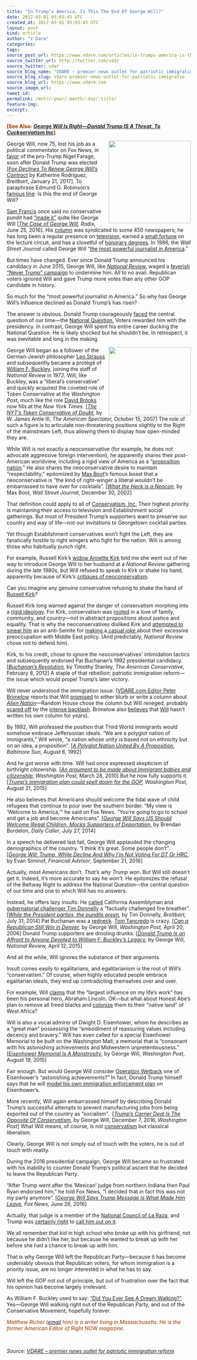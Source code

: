 ```yaml
---
title: "In Trump’s America, Is This The End Of George Will?"
date: 2017-03-01 03:03:43 UTC
created_at: 2017-03-01 03:03:43 UTC
layout: post
kind: article
author: "V Dare"
categories: 
tags: 
source_post_url: https://www.vdare.com/articles/in-trumps-america-is-this-the-end-of-george-will
source_twitter_url: http://twitter.com/vdar
source_twitter: vdar
source_blog_name: "VDARE – premier news outlet for patriotic immigration reform"
source_blog_slug: vdare-premier-news-outlet-for-patriotic-immigratio
source_blog_url: https://www.vdare.com
source_image_url: 
tweet_id:
permalink: /mntr/:year/:month/:day/:title/
feature-img: 
excerpt:
---
```

<div class="pf-content"><p><strong><span style="color: #993300;">[See Also:</span> <a href="http://www.vdare.com/articles/george-will-is-right-donald-trump-is-a-threat-to-cuckservatism-inc"><em>George Will Is Right—Donald Trump IS A Threat, To Cuckservatism Inc</em></a></strong><span style="color: #993300;"><strong>]</strong></span></p>
<p><img class="alignright wp-image-108184" title="" src="https://s3-us-west-2.amazonaws.com/vdare-live/wp-content/uploads/2017/02/28215724/chemo.jpg" width="225" align="right">George Will, now 75, lost his job as a political commentator on Fox News, in <a href="http://thehill.com/homenews/media/315273-fox-news-signs-nigel-farage-backer-of-trump-and-brexit">favor</a> of the pro-Trump Nigel Farage, soon after Donald Trump was elected [<a href="http://www.breitbart.com/big-journalism/2017/01/21/fox-news-declines-renew-george-wills-contract/"><em>Fox Declines To Renew George Will’s Contract</em></a> by Katherine Rodriguez, <em>Breitbart</em>, January 21, 2017]. To paraphrase Edmund G. Robinson’s <a href="https://en.wikipedia.org/wiki/Little_Caesar_(film)">famous line</a>: Is this the end of George Will?</p>
<p><a href="http://www.vdare.com/users/sam-francis">Sam Francis</a> once said no conservative pundit had <a href="http://www.radixjournal.com/journal/2016/6/25/the-case-of-george-will">“made it”</a> quite like George Will [<a href="http://www.radixjournal.com/journal/2016/6/25/the-case-of-george-will"><em>The Case of George Will</em></a><em>, Radix, </em>June 25, 2016]. His <a href="https://www.washingtonpost.com/people/george-f-will/?utm_term=.a1b953bd58ab">column</a> was syndicated to some 450 newspapers; he has long been a regular presence on <a href="http://insider.foxnews.com/tag/george-will">television</a>, earned a <a href="http://www.washingtonspeakers.com/speakers/speaker.cfm?SpeakerID=567">small fortune</a> on the lecture circuit, and has a closetful of <a href="https://en.wikipedia.org/wiki/George_Will">honorary degrees</a>. In 1986, the <em>Wall Street Journal </em>called George Will “<a href="https://news.google.com/newspapers?id=5KErAAAAIBAJ&amp;sjid=hPwFAAAAIBAJ&amp;pg=6848,9446339&amp;dq=most-powerful-journalist-in-america+george-will">the most powerful journalist in America</a>.”</p>
<p>But times have changed. Ever since Donald Trump announced his candidacy in June 2015, George Will, like <em><a href="http://www.vdare.com/articles/national-review-editors-vs-trump-forget-principle-think-careerism">National Review,</a></em> waged a <a href="http://www.vdare.com/articles/funny-thing-about-george-wills-obsessive-quest-to-smear-donald-trump-as-a-racist">feverish “Never Trump” campaign</a> to undermine him. All to no avail. Republican voters ignored Will and gave Trump more votes than any other GOP candidate in history.</p>
<p>So much for the “most powerful journalist in America.” So why has George Will’s influence declined as Donald Trump’s has risen?</p>
<p>The answer is obvious. Donald Trump courageously <a href="http://www.vdare.com/articles/trumps-one-chance-turn-presidential-election-into-referendum-on-national-question">faced</a> the central question of our time—the <a href="http://www.vdare.com/articles/derbs-canceled-williams-college-hate-address-national-question-race-ethnicity-and-identity-in-the-21st-century">National Question.</a> Voters rewarded him with the presidency. In contrast, George Will spent his entire career ducking the National Question. He is likely shocked but he shouldn’t be. In retrospect, it was inevitable and long in the making.</p>
<p><strong><img class="wp-image-108176 alignright" title="" src="https://s3-us-west-2.amazonaws.com/vdare-live/wp-content/uploads/2017/02/28213823/trumpttttt.jpg" width="225" height="186" align="right"></strong>George Will began as a follower of the German-Jewish philosopher <a href="http://www.vdare.com/articles/the-first-seriously-intelligent-movement-of-the-american-right-was-what">Leo Strauss</a> and subsequently became a protégé of <a href="https://www.google.com/search?hl=en&amp;q=William%20F.%20Buckley+site:vdare.com">William F. Buckley</a>, joining the staff of <em>National Review</em> in 197<em>2. </em>Will, like Buckley, was a “liberal’s conservative” and quickly acquired the coveted role of Token Conservative at the <em>Washington Post</em>, much like the role <a href="http://www.vdare.com/posts/david-brooks-to-fight-identity-politics-we-need-more-immigration">David Brooks</a> now fills at the <em>New York Times.</em> [<a href="https://spectator.org/9646_nyts-token-conservative-doubt/"><em>The NYT’s Token Conservative of Doubt</em></a><em>, </em>by W. James Antle III, <em>The American Spectator, </em>October 15, 2007] The role of such a figure is to articulate non-threatening positions slightly to the Right of the mainstream Left, thus allowing them to display how open-minded they are.</p>
<p>While Will is not exactly a neoconservative (for example, he does not advocate aggressive foreign intervention), he apparently shares their post-American worldview, including a rigid view of America as a “<a href="https://www.pbs.org/jefferson/archives/interviews/Will.htm">proposition nation</a>.” He also shares the neoconservative desire to maintain “respectability,” epitomized by <a href="https://www.google.com/search?q=%22max+boot%22+site:www.vdare.com">Max Boot</a>’s famous boast that a neoconservative is “the kind of right-winger a liberal wouldn’t be embarrassed to have over for cocktails”. [<a href="http://www.cfr.org/world/heck-neocon/p5343"><em>What the Heck is a Neocon</em></a>, by Max Boot, <em>Wall Street Journal</em>, December 30, 2002]</p>
<p>That definition could apply to all of <a href="https://www.google.com/search?hl=en&amp;q=Conservatism,%20Inc.%20+site:vdare.com">Conservatism, Inc.</a> Their highest priority is maintaining their access to television and Establishment social gatherings. But most of President Trump’s supporters want to preserve our country and way of life—not our invitations to Georgetown cocktail parties.</p>
<p>Yet though Establishment conservatives won’t fight the Left, they are fanatically hostile to right wingers who fight for the nation. Will is among those who habitually punch right.</p>
<p><img title="" src="https://s3-us-west-2.amazonaws.com/vdare-live/wp-content/uploads/2016/02/07214013/birzercover-199x300.jpg" align="right">For example, Russell Kirk’s <a href="http://www.kirkcenter.org/index.php/annette-kirk/">widow Annette Kirk</a> told me she went out of her way to introduce George Will to her husband at a <em>National Review</em> gathering during the late 1980s, but Will refused to speak to Kirk or shake his hand, apparently because of Kirk’s <a href="http://www.vdare.com/articles/kristol-confesses-neoconservatism-is-not-conservative">critiques of neoconservatism</a>.</p>
<p>Can you imagine any genuine conservative refusing to shake the hand of <a href="http://www.vdare.com/articles/russell-kirk-the-conservative-giant-that-conservatism-inc-wants-to-forget">Russell Kirk</a>?</p>
<p>Russell Kirk long warned against the danger of conservatism morphing into a <a href="http://www.theimaginativeconservative.org/2011/04/russell-kirk-errors-of-ideology-briefly.html">rigid ideology</a>. For Kirk, conservatism was <a href="http://www.kirkcenter.org/index.php/detail/ten-conservative-principles/">rooted</a> in a love of family, community, and country—not in abstract propositions about justice and equality. That is why the neoconservatives disliked Kirk and <a href="http://www.kirkcenter.org/index.php/detail/ten-conservative-principles/">attempted to smear him</a> as an anti-Semite for <a href="http://www.heritage.org/political-process/report/the-neoconservatives-endangered-species">making </a>a<a href="https://www.google.com/search?q=+%E2%80%9Cnot+seldom+it+has+seemed+as+if+some+eminent+Neoconservatives+mistook+Tel+Aviv+for+the+capital+of+the+United+States.%E2%80%9D&amp;ie=utf-8&amp;oe=utf-8"> casual joke </a>about their excessive preoccupation with Middle East policy. (And predictably, <em>National Review</em> chose not to defend him).</p>
<p>Kirk, to his credit, chose to ignore the neoconservatives’ intimidation tactics and subsequently endorsed Pat Buchanan’s 1992 presidential candidacy. [<a href="http://www.theamericanconservative.com/articles/buchanans-revolution/"><em>Buchanan’s Revolution</em></a><em>, </em>by Timothy Stanley, <em>The American Conservative, </em>February 8, 2012] A staple of that rebellion: patriotic immigration reform—the issue which would propel Trump’s later victory.</p><div id="57966237cc52c74a5e1363c4" class="vdb_player vdb_57966237cc52c74a5e1363c456bcd17ce4b018167fea5539">    </div>
<p>Will never understood the immigration issue. (<a href="http://www.vdare.com/users/peter-brimelow">VDARE.com Editor Peter Brimelow</a> reports that Will <a href="http://www.vdare.com/posts/trump-stumps-cbs-pelley-with-operation-wetback-wapo-does-damage-control?content=George%20Will%20obviously">promised</a> to either blurb or write a column about <em><a href="http://www.vdare.com/articles/i-believe-i-will-be-at-least-exempted-from-the-curses-of-those-who-come-after">Alien Nation</a></em>—Random House chose the column but Will reneged, probably <a href="http://www.vdare.com/articles/the-fulford-file-from-animal-farm-to-american-sniper-cultural-marxist-capitalists-leave-billions-on-the-table-but-theres-hope-for-american-culture-yet">scared off</a> by the <a href="http://www.vdare.com/articles/unexpurgated-afterword-to-the-harper-collins-paperback-edition-of-alien-nation-common-sense">intense backlash</a>. Brimelow also <a href="http://www.vdare.com/posts/george-will-ted-cruz-using-the-sailer-strategy">believes</a> that <a href="http://www.vdare.com/articles/george-will-is-right-donald-trump-is-a-threat-to-cuckservatism-inc">Will</a> hasn’t written his own column for years).</p>
<p>By 1992, Will professed the position that Third World immigrants would somehow embrace Jeffersonian ideals. “We are a polyglot nation of immigrants,” Will wrote, “a nation whose unity is based not on ethnicity but on an idea, a proposition”. [<a href="http://articles.baltimoresun.com/1992-08-06/news/1992219026_1_gettysburg-address-lincoln-at-gettysburg-personal-history"><em>A Polyglot Nation United By A Proposition</em></a>, <em>Baltimore Sun</em>, August 6, 1992]</p>
<p>And he got worse with time. Will had once expressed skepticism of birthright citizenship. [<a href="http://www.washingtonpost.com/wp-dyn/content/article/2010/03/26/AR2010032603077.html"><em>An argument to be made about immigrant babies and citizenship</em></a><em>, Washington Post, </em>March 28, 2010] But he now fully supports it. [<a href="https://www.washingtonpost.com/opinions/trumps-losing-immigration-policy/2015/08/21/b58a6d9e-4771-11e5-846d-02792f854297_story.html?utm_term=.43b80e395e68"><em>Trump’s immigration plan could spell doom for the GOP</em></a><em>, Washington Post, </em>August 21, 2015]</p>
<p>He also believes that Americans should welcome the tidal wave of child refugees that continue to pour over the southern border. “My view is ‘Welcome to America,’” he said on Fox News. “You’re going to go to school and get a job and become Americans”. [<a href="http://dailycaller.com/2014/07/27/george-will-says-u-s-should-welcome-illegal-children-mocks-supporters-of-deportation/"><em>George Will Says US Should Welcome Illegal Children, Mocks Supporters of Deportation</em>,</a> by Brendan Bordelon, <em>Daily Caller</em>, July 27, 2014]</p>
<p>In a speech he delivered last fall, George Will applauded the changing demographics of the country. “I think it’s great. Some people don’t”. [<a href="http://www.fa-mag.com/news/george-will--trump--white-decline-and-why-i-m-not-voting-for-either-candidate-29097.html"><em>George Will: Trump, White Decline And Why I’m Not Voting For DT Or HRC</em>,</a> by Evan Siminof, <em>Financial Advisor</em>, September 21, 2016]</p>
<p>Actually, most Americans don’t. <em>That’s why Trump won</em>. But Will still doesn’t get it. Indeed, it’s more accurate to say he <em>won’t. </em>He epitomizes the refusal of the Beltway Right to address the National Question—the central question of our time and one to which Will has no answers.</p>
<p>Instead, he offers lazy insults. He <a href="https://www.washingtonpost.com/opinions/george-will-neel-kashkari-gop-candidate-in-california-has-agenda-similar-to-goldwaters/2014/07/23/65464542-11d0-11e4-8936-26932bcfd6ed_story.html">called</a> California Assemblyman and <a href="http://www.vdare.com/posts/tim-donnelly-easy-winner-of-votes-per-dollar-race">gubernatorial challenger Tim Donnelly</a> a “factually challenged fire breather”. [<a href="http://www.breitbart.com/california/2014/07/31/while-the-president-parties-the-republic-crumbles/"><em>While the President parties, the pundits preen</em></a><em>, </em>by Tim Donnelly, <em>Breitbart, </em>July 31, 2014] Pat Buchanan was a <a href="https://news.google.com/newspapers?nid=1320&amp;dat=19951103&amp;id=e90zAAAAIBAJ&amp;sjid=s-oDAAAAIBAJ&amp;pg=2900,1301886&amp;hl=en">redneck</a>. <a href="http://www.vdare.com/users/tom-tancredo">Tom Tancredo</a> is crazy. [<a href="http://www.washingtonpost.com/wp-dyn/content/article/2006/04/19/AR2006041902482.html"><em>Can a Republican Still Win in Denver</em></a><em>, </em>by George Will, <em>Washington Post, </em>April 20, 2006] Donald Trump supporters are drooling drunks. [<a href="http://www.nationalreview.com/article/422461/donald-trump-affront-anyone-devoted-william-f-buckleys-legacy-george-will"><em>Donald Trump Is an Affront to Anyone Devoted to William F. Buckley’s Legacy</em></a><em>, </em>by George Will, <em>National Review, </em>April 12, 2015]</p>
<p>And all the while, Will ignores the substance of their arguments.</p>
<p>Insult comes easily to egalitarians, and egalitarianism is the root of Will’s “conservatism.” Of course, when highly educated people embrace egalitarian ideals, they end up contradicting themselves over and over.</p>
<p>For example, Will <a href="https://www.youtube.com/watch?v=YoRM9skQr4A">claims</a> that the “largest influence on my life’s work” has been his personal hero, Abraham Lincoln. OK—but what about Honest Abe’s plan to remove all freed blacks and <a href="http://quod.lib.umich.edu/j/jala/2629860.0014.204/--abraham-lincoln-and-the-politics-of-black-colonization">colonize</a> them to their “native land” of West Africa?</p>
<p>Will is also a vocal admirer of Dwight D. Eisenhower, whom he describes as a “great man” possessing the “embodiment of reassuring values including decency and bravery.” Will has even called for a special Eisenhower Memorial to be built on the Washington Mall; a memorial that is “consonant with his astonishing achievements and Midwestern unpretentiousness.” [<a href="https://www.washingtonpost.com/opinions/honoring-ike-with-a-monstrosity/2015/08/19/45951fde-45d7-11e5-8ab4-c73967a143d3_story.html?utm_term=.c560e4893aae"><em>Eisenhower Memorial Is A Monstrosity</em></a>, by George Will, <em>Washington Post</em>, August 19, 2015]</p>
<p>Fair enough. But would George Will consider <a href="https://www.google.com/url?sa=t&amp;rct=j&amp;q=&amp;esrc=s&amp;source=web&amp;cd=1&amp;cad=rja&amp;uact=8&amp;ved=0ahUKEwiQ0-i40cbRAhWE8CYKHWVZAPsQFggcMAA&amp;url=http%3A%2F%2Fwww.vdare.com%2Fposts%2Feisenhowers-operation-wetback-worked-beautifully-but-ike-had-political-will&amp;usg=AFQjCNGRxpO7YjY3FBguHI9MW9of95N9gQ&amp;sig2=OuSzscXtxIHjyzhyTeJ5tw">Operation Wetback</a> one of Eisenhower’s “astonishing achievements?” In fact, Donald Trump himself says that he will <a href="http://www.vdare.com/posts/trump-stumps-cbs-pelley-with-operation-wetback-wapo-does-damage-control">model his own immigration enforcement plan</a> on Eisenhower’s.</p>
<p>More recently, Will again embarrassed himself by describing Donald Trump’s successful attempts to prevent manufacturing jobs from being exported out of the country as “socialism”.  [<a href="https://www.washingtonpost.com/opinions/trumps-carrier-deal-is-the-opposite-of-conservatism/2016/12/06/ccbb1732-bbe4-11e6-94ac-3d324840106c_story.html?utm_term=.faebd211ad02"><em>Trump’s Carrier Deal Is The Opposite Of Conservatism</em></a>, by George Will, December 7, 2016, <em>Washington Post</em>] What Will means, of course, is not <a href="http://www.vdare.com/posts/hmmm-trump-agrees-with-brimelow-on-conservatism">conservatism</a> but classical liberalism.</p>
<p>Clearly, George Will is not simply out of touch with the voters, he is out of touch with reality.</p>
<p>During the 2016 presidential campaign, George Will became so frustrated with his inability to counter Donald Trump’s political ascent that he decided to leave the Republican Party.</p>
<p>“After Trump went after the ‘Mexican’ judge from northern Indiana then Paul Ryan endorsed him,” he told Fox News, “I decided that in fact this was not my party anymore”. [<a href="http://www.foxnews.com/politics/2016/06/26/george-will-says-gop-trump-message-is-what-made-him-leave.html?intcmp=hplnws"><em>George Will Says Trump Message Is What Made Him Leave</em></a>, <em>Fox News</em>, June 26, 2016]</p>
<p>Actually, that judge is a member of the <a href="http://www.vdare.com/articles/memo-from-middle-america-formerly-known-as-memo-from-mexico-by-allan-wall-21">National Council of La Raza</a>, and Trump was <a href="http://www.vdare.com/articles/the-donald-the-la-raza-judge">certainly right</a> to <a href="http://www.vdare.com/posts/of-course-trump-is-right-about-minority-judges-remember-the-wise-latina">call him out on it</a>.</p>
<p>We all remember that kid in high school who broke up with his girlfriend, not because he didn’t like her, but because he wanted to break up with her before she had a chance to break up with him.</p>
<p>That is why George Will left the Republican Party—because it has become undeniably obvious that Republican voters, for whom immigration is a priority issue, are no longer interested in what he has to say.</p>
<p>Will left the GOP not out of principle, but out of frustration over the fact that his opinion has become largely irrelevant.</p>
<p>As William F. Buckley used to say: <a href="https://www.amazon.com/Walking-American-Conservative-Thought-Twentieth/dp/0672512408">“Did You Ever See A Dream Walking?”</a> Yes—George Will walking right out of the Republican Party, and out of the Conservative Movement; hopefully forever.</p>
<p><span style="color: #993300;"><em>Matthew Richer (</em><a href="mailto:matthewricher@earthlink.net"><em>email</em></a><em> him) is a writer living in Massachusetts. He is the former American Editor of </em>Right NOW<em> magazine.</em></span></p>
<p> </p>
</div><div class="">
    <i>Source: <a href="https://www.vdare.com">VDARE – premier news outlet for patriotic immigration reform</a></i>
</div>
